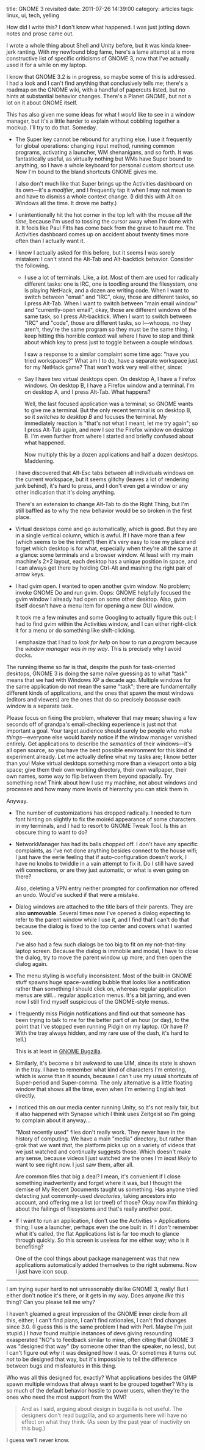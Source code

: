 title: GNOME 3 revisited
date: 2011-07-26 14:39:00
category: articles
tags: linux, ui, tech, yelling

How did I write this?  I don't know what happened.  I was just jotting down notes and prose came out.

I wrote a whole thing about Shell and Unity before, but it was kinda knee-jerk ranting.  With my newfound blog fame, here's a lame attempt at a more constructive list of specific criticisms of GNOME 3, now that I've actually used it for a while on my laptop.

<!-- more -->

I know that GNOME 3.2 is in progress, so maybe some of this is addressed.  I had a look and I can't find anything that conclusively tells me; there's a roadmap on the GNOME wiki, with a handful of papercuts listed, but no hints at substantial behavior changes.  There's a Planet GNOME, but not a lot on it about GNOME itself.

This has also given me some ideas for what I _would_ like to see in a window manager, but it's a little harder to explain without cobbling together a mockup.  I'll try to do that.  Someday.

* The Super key cannot be rebound for anything else.  I use it frequently for global operations: changing input method, running common programs, activating a launcher, WM shenanigans, and so forth.  It was fantastically useful, as virtually nothing but WMs have Super bound to anything, so I have a whole keyboard for personal custom shortcut use.  Now I'm bound to the bland shortcuts GNOME gives me.

    I also don't much like that Super brings up the Activities dashboard on its own—it's a _modifier_, and I frequently tap it when I may not mean to and have to dismiss a whole context change.  (I did this with Alt on Windows all the time.  It drove me batty.)

* I unintentionally hit the hot corner in the top left with the mouse _all the time_, because I'm used to tossing the cursor away when I'm done with it.  It feels like Paul Fitts has come back from the grave to haunt me.  The Activities dashboard comes up on accident about twenty times more often than I actually want it.

* I know I actually asked for this before, but it seems I was sorely mistaken: I can't stand the Alt-Tab and Alt-backtick behavior.  Consider the following.

    * I use a lot of terminals.  Like, a _lot_.  Most of them are used for radically different tasks: one is IRC, one is toodling around the filesystem, one is playing NetHack, and a dozen are writing code.  When I want to switch between "email" and "IRC", okay, those are different tasks, so I press Alt-Tab.  When I want to switch between "main email window" and "currently-open email", okay, those are different windows of the same task, so I press Alt-backtick.  When I want to switch between "IRC" and "code", those are different tasks, so I—whoops, no they aren't, they're the same program so they must be the same thing.  I keep hitting this horrible context wall where I have to stop and think about which key to press just to toggle between a couple windows.

        I saw a response to a similar complaint some time ago: "have you tried workspaces?"  What am I to do, have a separate workspace just for my NetHack game?  That won't work very well either, since:

    * Say I have two virtual desktops open.  On desktop A, I have a Firefox windows.  On desktop B, I have a Firefox window and a terminal.  I'm on desktop A, and I press Alt-Tab.  What happens?

        Well, the last focused application was a terminal, so GNOME wants to give me a terminal.  But the only recent terminal is on desktop B, so it _switches to desktop B_ and focuses the terminal.  My immediately reaction is "that's not what I meant, let me try again"; so I press Alt-Tab again, and now I see the Firefox window on desktop B.  I'm even further from where I started and briefly confused about what happened.

        Now multiply this by a dozen applications and half a dozen desktops.  Maddening.

    I have discovered that Alt-Esc tabs between all individuals windows on the current workspace, but it seems glitchy (leaves a lot of rendering junk behind), it's hard to press, and I don't even get a window or any other indication that it's doing anything.
    
    There's an extension to change Alt-Tab to do the Right Thing, but I'm still baffled as to why the new behavior would be so broken in the first place.

* Virtual desktops come and go automatically, which is good.  But they are in a single vertical column, which is awful.  If I have more than a few (which seems to be the intent?) then it's very easy to lose my place and forget which desktop is for what, especially when they're all the same at a glance: some terminals and a browser window.  At least with my main machine's 2×2 layout, each desktop has a unique position in space, and I can always get there by holding Ctrl-Alt and mashing the right pair of arrow keys.

* I had gvim open.  I wanted to open another gvim window.  No problem; invoke GNOME Do and run gvim.  Oops: GNOME helpfully focused the gvim window I already had open on some other desktop.  Also, gvim itself doesn't have a menu item for opening a new GUI window.

    It took me a few minutes and some Googling to actually figure this out; I had to find gvim within the Activities window, and I can either right-click it for a menu or do something like shift-clicking.

    I emphasize that I had to _look for help_ on how to _run a program_ because the _window manager was in my way_.  This is precisely why I avoid docks.

The running theme so far is that, despite the push for task-oriented desktops, GNOME 3 is doing the same naïve guessing as to what "task" means that we had with Windows XP a decade ago.  Multiple windows for the same application do not mean the same "task"; there are fundamentally different kinds of applications, and the ones that spawn the most windows (editors and viewers) are the ones that do so precisely _because_ each window is a separate task.

Please focus on fixing the problem, whatever that may mean; shaving a few seconds off of grandpa's email-checking experience is just not that important a goal.  Your target audience should surely be people who _make things_—everyone else would barely notice if the window manager vanished entirely.  Get applications to describe the _semantics_ of their windows—it's all open source, so you have the best possible environment for this kind of experiment already.  Let me actually define what my tasks are; I know better than you!  Make virtual desktops something more than a viewport onto a big space; give them their own working directory, their own wallpaper, their own names, some way to flip between them beyond spacially.  Try something new!  Think about how I use my machine, not about windows and processes and how many more levels of hierarchy you can stick them in.

Anyway.

* The number of customizations has dropped radically.  I needed to turn font hinting on slightly to fix the moiréd appearance of some characters in my terminals, and I had to resort to GNOME Tweak Tool.  Is this an obscure thing to want to do?

* NetworkManager has had its balls chopped off.  I don't have any specific complaints, as I've not done anything besides connect to the house wifi; I just have the eerie feeling that if auto-configuration doesn't work, I have no knobs to twiddle in a vain attempt to fix it.  Do I still have saved wifi connections, or are they just automatic, or what is even going on there?

    Also, deleting a VPN entry neither prompted for confirmation nor offered an undo.  Would've sucked if that were a mistake.

* Dialog windows are attached to the title bars of their parents.  They are also **unmovable**.  Several times now I've opened a dialog expecting to refer to the parent window while I use it, and I find that I can't do that because the dialog is fixed to the top center and covers what I wanted to see.

    I've also had a few such dialogs be too big to fit on my not-that-tiny laptop screen.  Because the dialog is immobile and modal, I have to close the dialog, try to move the parent window up more, and then open the dialog again.

* The menu styling is woefully inconsistent.  Most of the built-in GNOME stuff spawns huge space-wasting bubble that looks like a notification rather than something I should click on, whereas regular application menus are still...  regular application menus.  It's a bit jarring, and even now I still find myself suspicious of the GNOME-style menus.

* I frequently miss Pidgin notifications and find out that someone has been trying to talk to me for the better part of an hour (or day), to the point that I've stopped even running Pidgin on my laptop.  (Or have I?  With the tray always hidden, and my rare use of the dash, it's hard to tell.)

    This is at least in [GNOME Bugzilla][gnome bug on notifications].

* Similarly, it's become a bit awkward to use UIM, since its state is shown in the tray.  I have to remember what kind of characters I'm entering, which is worse than it sounds, because I can't use my usual shortcuts of Super-period and Super-comma.  The only alternative is a little floating window that shows all the time, even when I'm entering English text directly.

* I noticed this on our media center running Unity, so it's not really fair, but it also happened with Synapse which I think uses Zeitgeist so I'm going to complain about it anyway...

    "Most recently used" files don't really work.  They never have in the history of computing.  We have a main "media" directory, but rather than grok that we want _that_, the platform picks up on a variety of videos that we just watched and continually suggests those.  Which doesn't make any sense, because videos I just watched are the ones I'm _least likely_ to want to see right now.  I just saw them, after all.

    Are common files that big a deal?  I mean, it's convenient if I close something inadvertently and forget where it was, but I thought the demise of My Recent Documents taught us something.  Has anyone tried detecting just commonly-used _directories_, taking ancestors into account, and offering me a list (or tree!) of those?  Okay now I'm thinking about the failings of filesystems and that's really another post.

* If I want to run an application, I don't use the Activities > Applications thing; I use a launcher, perhaps even the one built in.  If I _don't_ remember what it's called, the flat Applications list is far too much to glance through quickly.  So this screen is useless for me either way; who is it benefiting?

    One of the cool things about package management was that new applications automatically added themselves to the right submenu.  Now I just have icon soup.

---

I am trying super hard to not unreasonably dislike GNOME 3, really!  But I either don't notice it's there, or it gets in my way.  Does anyone _like_ this thing?  Can you please tell me why?

I haven't gleamed a great impression of the GNOME inner circle from all this, either; I can't find plans, I can't find rationales, I can't find changes since 3.0.  (I guess this is the same problem I had with Perl.  Maybe I'm just stupid.)  I _have_ found multiple instances of devs giving resounding exasperated "NO"s to feedback similar to mine, often citing that GNOME 3 was "designed that way" (by someone other than the speaker, no less), but I can't figure out _why_ it was designed how it was.  Or sometimes it turns out _not_ to be designed that way, but it's impossible to tell the difference between bugs and misfeatures in this thing.

Who was all this designed for, exactly?  What applications besides the GIMP spawn multiple windows that always want to be grouped together?  Why is so much of the default behavior hostile to power users, when they're the ones who need the most support from the WM?

> And as I said, arguing about design in bugzilla is not useful. The designers don't read bugzilla, and so arguments here will have no effect on what they think. (As seen by the past year of inactivity on this bug.)

I guess we'll never know.

[gnome bug on notifications]: https://bugzilla.gnome.org/show_bug.cgi?id=641723
